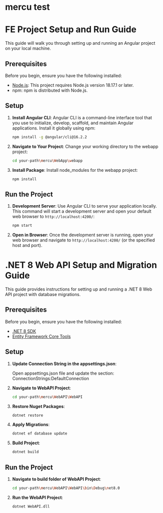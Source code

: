 # mercu test

# FE Project Setup and Run Guide

This guide will walk you through setting up and running an Angular project on your local machine.

## Prerequisites

Before you begin, ensure you have the following installed:

- [Node.js](https://nodejs.org/): This project requires Node.js version 18.17.1 or later.
- npm: npm is distributed with Node.js.

## Setup

1. **Install Angular CLI**: Angular CLI is a command-line interface tool that you use to initialize, develop, scaffold, and maintain Angular applications. Install it globally using npm:

    ```bash
    npm install -g @angular/cli@16.2.2
    ```

2. **Navigate to Your Project**: Change your working directory to the webapp project:

    ```bash
    cd your-path\mercu\WebApp\webapp
    ```

3. **Install Package**: Install node_modules for the webapp project:

    ```bash
    npm install
    ```

## Run the Project

1. **Development Server**: Use Angular CLI to serve your application locally. This command will start a development server and open your default web browser to `http://localhost:4200/`:

    ```bash
    npm start
    ```

2. **Open in Browser**: Once the development server is running, open your web browser and navigate to `http://localhost:4200/` (or the specified host and port).

# .NET 8 Web API Setup and Migration Guide

This guide provides instructions for setting up and running a .NET 8 Web API project with database migrations.

## Prerequisites

Before you begin, ensure you have the following installed:

- [.NET 8 SDK](https://dotnet.microsoft.com/download/dotnet/5.0)
- [Entity Framework Core Tools](https://docs.microsoft.com/en-us/ef/core/cli/dotnet)

## Setup

1. **Update Connection String in the appsettings.json**:

    Open appsettings.json file and update the section: ConnectionStrings:DefaultConnection

1. **Navigate to WebAPI Project**: 
    
    ```bash
    cd your-path\mercu\WebAPI\WebAPI
    ```

2. **Restore Nuget Packages**: 

    ```bash
    dotnet restore
    ```

3. **Apply Migrations**: 

    ```bash
    dotnet ef database update
    ```

4. **Build Project**: 

    ```bash
    dotnet build
    ```

## Run the Project

1. **Navigate to build folder of WebAPI Project**: 
    
    ```bash
    cd your-path\mercu\WebAPI\WebAPI\bin\Debug\net8.0
    ```

1. **Run the WebAPI Project**: 

    ```bash
    dotnet WebAPI.dll
    ```